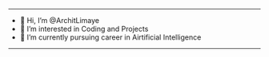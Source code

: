 ------------------------------------------------------------------------
- 👋 Hi, I’m @ArchitLimaye
- 👀 I’m interested in Coding and Projects
- 🌱 I’m currently pursuing career in Airtificial Intelligence
- -------------------------------------------------------------------

  

<!---
ArchitLimaye/ArchitLimaye is a ✨ special ✨ repository because its `README.md` (this file) appears on your GitHub profile.
You can click the Preview link to take a look at your changes.
--->
